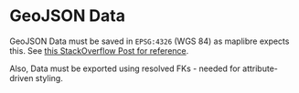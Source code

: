 # GeoJSON Data

GeoJSON Data must be saved in `EPSG:4326` (WGS 84) as maplibre expects this.
See [this StackOverflow Post for reference](https://stackoverflow.com/questions/57376512/which-projection-is-mapbox-using).

Also, Data must be exported using resolved FKs - needed for attribute-driven styling.